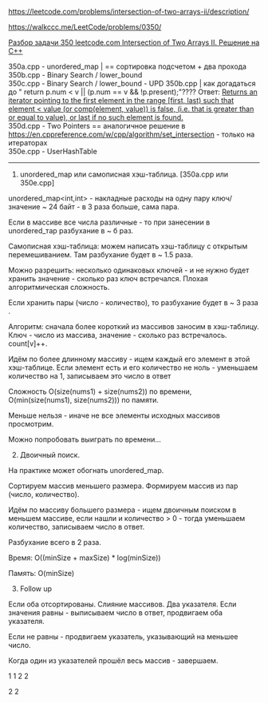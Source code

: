 https://leetcode.com/problems/intersection-of-two-arrays-ii/description/

https://walkccc.me/LeetCode/problems/0350/

[Разбор задачи 350 leetcode.com Intersection of Two Arrays II. Решение на C++](https://www.youtube.com/watch?v=QgsZ3BI1Xc8&ab_channel=3.5%D0%B7%D0%B0%D0%B4%D0%B0%D1%87%D0%B8%D0%B2%D0%BD%D0%B5%D0%B4%D0%B5%D0%BB%D1%8E)

350a.cpp - unordered_map  | == сортировка подсчетом + два прохода  
350b.cpp - Binary Search / lower_bound  
350c.cpp - Binary Search / lower_bound - UPD 350b.cpp | как догадаться до " return p.num < v || (p.num == v && !p.present);"???? Ответ: [Returns an iterator pointing to the first element in the range \[first, last) such that element < value (or comp(element, value)) is false, (i.e. that is greater than or equal to value), or last if no such element is found.](https://en.cppreference.com/w/cpp/algorithm/lower_bound)  
350d.cpp - Two Pointers == аналогичное решение в https://en.cppreference.com/w/cpp/algorithm/set_intersection - только на итераторах  
350e.cpp - UserHashTable
_______________

1. unordered_map или самописная хэш-таблица. [350a.cpp или 350e.cpp]

unordered_map<int,int> - накладные расходы на одну пару ключ/значение ~ 24 байт - в 3 раза больше, сама пара.

Если в массиве все числа различные - то при занесении в unordered_тар разбухание в ~ б раз.

Самописная хэш-таблица: можем написать хэш-таблицу с открытым перемешиванием. Там разбухание будет в ~ 1.5 раза.

Можно разрешить: несколько одинаковых ключей - и не нужно будет хранить значение - сколько раз ключ встречался. Плохая алгоритмическая сложность.

Если хранить пары (число - количество), то разбухание будет в ~ 3 раза .

Алгоритм: сначала более короткий из массивов заносим в хэш-таблицу. Ключ - число из массива, значение - сколько раз встречалось. count[v]++.

Идём по более длинному массиву - ищем каждый его элемент в этой хэш-таблице. 
Если элемент есть и его количество не ноль - уменьшаем количество на 1, записываем это число в ответ

Сложность O(size(nums1) + size(nums2)) по времени,  
O(min(size(nums1), size(nums2))) по памяти.

Меньше нельзя - иначе не все элементы исходных массивов просмотрим.

Можно попробовать выиграть по времени...

2. Двоичный поиск.

На практике может обогнать unordered_map.

Сортируем массив меньшего размера. Формируем массив из пар (число, количество).

Идём по массиву большего размера - ищем двоичным поиском в меньшем массиве, 
если нашли и количество > 0 - тогда уменьшаем количество, записываем число в ответ.

Разбухание всего в 2 раза.

Время: O((minSize + maxSize) * log(minSize))

Память: O(minSize)

3. Follow up

Если оба отсортированы. Слияние массивов. Два указателя. 
Если значения равны - выписываем число в ответ, продвигаем оба указателя.

Если не равны - продвигаем указатель, указывающий на меньшее число.

Когда один из указателей прошёл весь массив - завершаем.

1 1 2 2 
 
2 2

